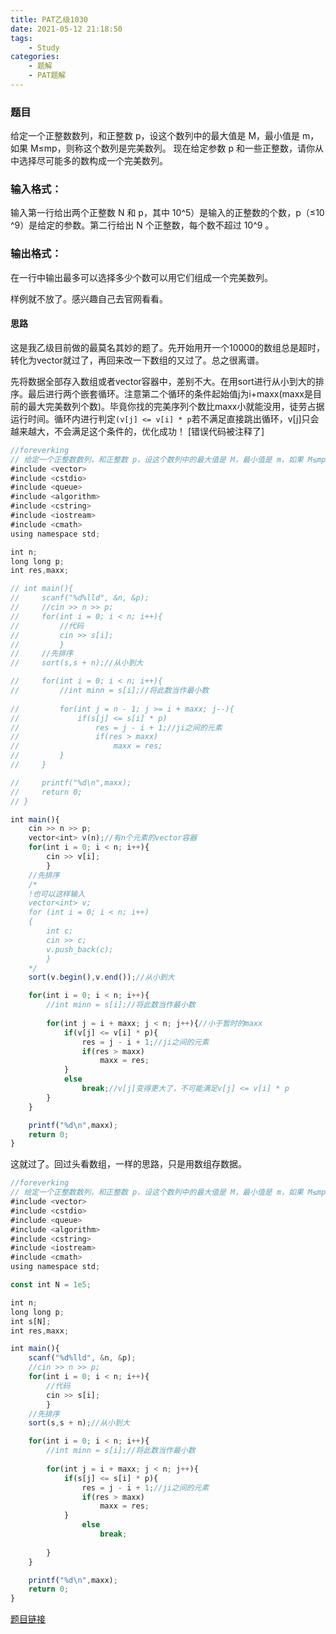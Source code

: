 ```yaml
---
title: PAT乙级1030
date: 2021-05-12 21:18:50
tags: 
    - Study
categories: 
    - 题解
    - PAT题解
---
```

### 题目
给定一个正整数数列，和正整数 p，设这个数列中的最大值是 M，最小值是 m，如果 M≤mp，则称这个数列是完美数列。
现在给定参数 p 和一些正整数，请你从中选择尽可能多的数构成一个完美数列。
### 输入格式：
输入第一行给出两个正整数 N 和 p，其中 10^5）是输入的正整数的个数，p（≤10
^9）是给定的参数。第二行给出 N 个正整数，每个数不超过 10^9 。
### 输出格式：
在一行中输出最多可以选择多少个数可以用它们组成一个完美数列。

样例就不放了。感兴趣自己去官网看看。

#### 思路
这是我乙级目前做的最莫名其妙的题了。先开始用开一个10000的数组总是超时，转化为vector就过了，再回来改一下数组的又过了。总之很离谱。

先将数据全部存入数组或者vector容器中，差别不大。在用sort进行从小到大的排序。最后进行两个嵌套循环。注意第二个循环的条件起始值j为i+maxx(maxx是目前的最大完美数列个数)。毕竟你找的完美序列个数比maxx小就能没用，徒劳占据运行时间。循环内进行判定`(v[j] <= v[i] * p`若不满足直接跳出循环，v[j]只会越来越大，不会满足这个条件的，优化成功！
[错误代码被注释了]
```js
//foreverking
// 给定一个正整数数列，和正整数 p，设这个数列中的最大值是 M，最小值是 m，如果 M≤mp，则称这个数列是完美数列。
#include <vector>
#include <cstdio>
#include <queue>
#include <algorithm>
#include <cstring>
#include <iostream>
#include <cmath>
using namespace std;

int n;
long long p;
int res,maxx;

// int main(){
//     scanf("%d%lld", &n, &p);
//     //cin >> n >> p;
//     for(int i = 0; i < n; i++){
//         //代码
//         cin >> s[i];
//         }
//     //先排序
//     sort(s,s + n);//从小到大

//     for(int i = 0; i < n; i++){
//         //int minn = s[i];//将此数当作最小数
        
//         for(int j = n - 1; j >= i + maxx; j--){
//             if(s[j] <= s[i] * p)
//                 res = j - i + 1;//ji之间的元素
//                 if(res > maxx)
//                     maxx = res;
//         }
//     }

//     printf("%d\n",maxx);
//     return 0;
// }

int main(){
    cin >> n >> p;
    vector<int> v(n);//有n个元素的vector容器
    for(int i = 0; i < n; i++){
        cin >> v[i];
        }
    //先排序
    /*
    !也可以这样输入
    vector<int> v;
	for (int i = 0; i < n; i++)
	{
		int c;
		cin >> c;
		v.push_back(c);
		}
    */
    sort(v.begin(),v.end());//从小到大

    for(int i = 0; i < n; i++){
        //int minn = s[i];//将此数当作最小数
        
        for(int j = i + maxx; j < n; j++){//小于暂时的maxx
            if(v[j] <= v[i] * p){
                res = j - i + 1;//ji之间的元素
                if(res > maxx)
                    maxx = res;
            }
            else
                break;//v[j]变得更大了，不可能满足v[j] <= v[i] * p
        }
    }

    printf("%d\n",maxx);
    return 0;
}
```
这就过了。回过头看数组，一样的思路，只是用数组存数据。

```js
//foreverking
// 给定一个正整数数列，和正整数 p，设这个数列中的最大值是 M，最小值是 m，如果 M≤mp，则称这个数列是完美数列。
#include <vector>
#include <cstdio>
#include <queue>
#include <algorithm>
#include <cstring>
#include <iostream>
#include <cmath>
using namespace std;

const int N = 1e5;

int n;
long long p;
int s[N];
int res,maxx;

int main(){
    scanf("%d%lld", &n, &p);
    //cin >> n >> p;
    for(int i = 0; i < n; i++){
        //代码
        cin >> s[i];
        }
    //先排序
    sort(s,s + n);//从小到大

    for(int i = 0; i < n; i++){
        //int minn = s[i];//将此数当作最小数
        
        for(int j = i + maxx; j < n; j++){
            if(s[j] <= s[i] * p){
                res = j - i + 1;//ji之间的元素
                if(res > maxx)
                    maxx = res;
            }
                else
                    break;
                    
        }
    }

    printf("%d\n",maxx);
    return 0;
}
```
[题目链接](https://pintia.cn/problem-sets/994805260223102976/problems/994805291311284224)